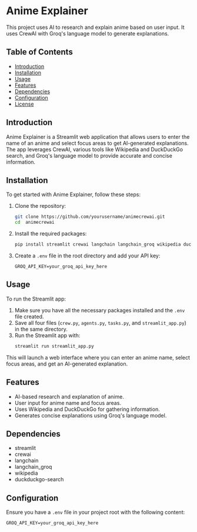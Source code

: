 # Anime Explainer

This project uses AI to research and explain anime based on user input. It uses CrewAI with Groq's language model to generate explanations.

## Table of Contents

- [Introduction](#introduction)
- [Installation](#installation)
- [Usage](#usage)
- [Features](#features)
- [Dependencies](#dependencies)
- [Configuration](#configuration)
- [License](#license)

## Introduction

Anime Explainer is a Streamlit web application that allows users to enter the name of an anime and select focus areas to get AI-generated explanations. The app leverages CrewAI, various tools like Wikipedia and DuckDuckGo search, and Groq's language model to provide accurate and concise information.

## Installation

To get started with Anime Explainer, follow these steps:

1. Clone the repository:
    ```bash
    git clone https://github.com/yourusername/animecrewai.git
    cd  animecrewai
    ```

2. Install the required packages:
    ```bash
    pip install streamlit crewai langchain langchain_groq wikipedia duckduckgo-search
    ```

3. Create a `.env` file in the root directory and add your API key:
    ```plaintext
    GROQ_API_KEY=your_groq_api_key_here
    ```

## Usage

To run the Streamlit app:

1. Make sure you have all the necessary packages installed and the `.env` file created.
2. Save all four files (`crew.py`, `agents.py`, `tasks.py`, and `streamlit_app.py`) in the same directory.
3. Run the Streamlit app with:
    ```bash
    streamlit run streamlit_app.py
    ```

This will launch a web interface where you can enter an anime name, select focus areas, and get an AI-generated explanation.

## Features

- AI-based research and explanation of anime.
- User input for anime name and focus areas.
- Uses Wikipedia and DuckDuckGo for gathering information.
- Generates concise explanations using Groq's language model.

## Dependencies

- streamlit
- crewai
- langchain
- langchain_groq
- wikipedia
- duckduckgo-search

## Configuration

Ensure you have a `.env` file in your project root with the following content:

```plaintext
GROQ_API_KEY=your_groq_api_key_here